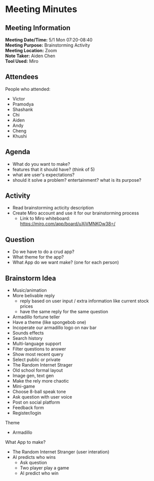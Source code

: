 # Meeting Minutes

## Meeting Information

**Meeting Date/Time:** 5/1 Mon 07:20-08:40 <br>
**Meeting Purpose:** Brainstorming Activity <br>
**Meeting Location:** Zoom <br>
**Note Taker:** Aiden Chen <br>
**Tool Used:** Miro

## Attendees

People who attended:

- Victor
- Pramodya
- Shashank
- Chi
- Aiden
- Andy
- Cheng
- Khushi

## Agenda

- What do you want to make?
- features that it should have? (think of 5)
- what are user's expectations?
- should it solve a problem? entertainment? what is its purpose?

## Activity

- Read brainstorming acticity description
- Create Miro account and use it for our brainstorming process
  - Link to Miro whiteboard: https://miro.com/app/board/uXjVMNKOw38=/

## Question

- Do we have to do a crud app?
- What theme for the app?
- What App do we want make? (one for each person)

## Brainstorm Idea

- Music/animation
- More belivable reply
  - reply based on user input / extra information like current stock prices
  - have the same reply for the same question
- Armadillo fortune teller
- Have a theme (like spongebob one)
- Incoperate our armadillo logo on nav bar
- Sounds effects
- Search history
- Multi-language support
- Filter questions to answer
- Show most recent query
- Select public or private
- The Random Internet Strager
- Old school formal layout
- Image gen, text gen
- Make the rely more chaotic
- Mini-game
- Choose 8-ball speak tone
- Ask question with user voice
- Post on social platform
- Feedback form
- Register/login

Theme

- Armadillo

What App to make?

- The Random Internet Stranger (user interation)
- AI predicts who wins
  - Ask question
  - Two player play a game
  - AI predict who win
